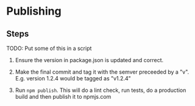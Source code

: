 # Publishing

## Steps

TODO: Put some of this in a script

1. Ensure the version in package.json is updated and correct.

2. Make the final commit and tag it with the semver preceeded by a "v". E.g.
   version 1.2.4 would be tagged as "v1.2.4"

3. Run `npm publish`. This will do a lint check, run tests, do a production
   build and then publish it to npmjs.com
